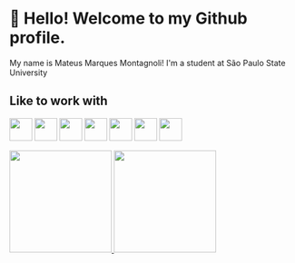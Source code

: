 # 👋 Hello! Welcome to my Github profile.

My name is Mateus Marques Montagnoli! I'm a student at São Paulo State University


## Like to work with

<img src="https://cdn.jsdelivr.net/gh/devicons/devicon/icons/python/python-original-wordmark.svg" width="40" height="40"/> <img src="https://cdn.jsdelivr.net/gh/devicons/devicon/icons/postgresql/postgresql-original-wordmark.svg"  width="40" height="40"/> <img src="https://cdn.jsdelivr.net/gh/devicons/devicon/icons/oracle/oracle-original.svg"  width="40" height="40" /> <img src="https://cdn.jsdelivr.net/gh/devicons/devicon/icons/c/c-original.svg"  width="40" height="40" /> <img src="https://cdn.jsdelivr.net/gh/devicons/devicon/icons/unity/unity-original-wordmark.svg"  width="40" height="40"/>
 <img src="https://cdn.jsdelivr.net/gh/devicons/devicon/icons/django/django-original.svg" width="40" height="40"/> <img src="https://cdn.jsdelivr.net/gh/devicons/devicon/icons/java/java-original-wordmark.svg" width="40" height="40"/>








<div>
<a href="https://github.com/MateusMMontagnoli">
<img height="180em" src="https://github-readme-stats.vercel.app/api/top-langs/?username=MateusMMontagnoli&layout=compact&langs_count=7&theme=dracula"/>
<img height="180em" src="https://github-readme-stats.vercel.app/api?username=MateusMMontagnoli&show_icons=true&theme=dracula&include_all_commits=true&count_private=true"/>
</div>
<!--
**MateusMMontagnoli/MateusMMontagnoli** is a ✨ _special_ ✨ repository because its `README.md` (this file) appears on your GitHub profile.

Here are some ideas to get you started:

- 🔭 I’m currently working on ...
- 🌱 I’m currently learning ...
- 👯 I’m looking to collaborate on ...
- 🤔 I’m looking for help with ...
- 💬 Ask me about ...
- 📫 How to reach me: ...
- 😄 Pronouns: ...
- ⚡ Fun fact: ...
-->
